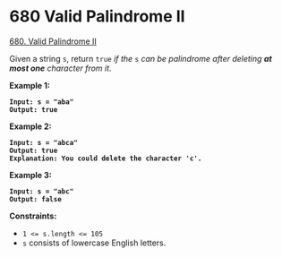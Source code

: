 # 680 Valid Palindrome II

[680. Valid Palindrome II](https://leetcode.com/problems/valid-palindrome-ii/)

Given a string `s`, return `true` _if the_ `s` _can be palindrome after deleting **at most one** character from it_.

&#x20;

**Example 1:**

<pre><code><strong>Input: s = "aba"
</strong><strong>Output: true
</strong></code></pre>

**Example 2:**

<pre><code><strong>Input: s = "abca"
</strong><strong>Output: true
</strong><strong>Explanation: You could delete the character 'c'.
</strong></code></pre>

**Example 3:**

<pre><code><strong>Input: s = "abc"
</strong><strong>Output: false
</strong></code></pre>

&#x20;

**Constraints:**

* `1 <= s.length <= 105`
* `s` consists of lowercase English letters.
